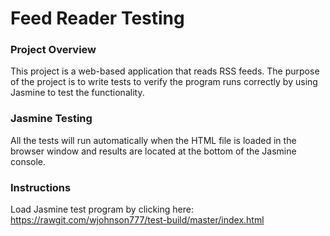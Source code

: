 # Feed Reader Testing

### Project Overview
This project is a web-based application that reads RSS feeds.  The purpose of the project is to write tests to verify the program runs correctly by using Jasmine to test the functionality.

### Jasmine Testing
All the tests will run automatically when the HTML file is loaded in the browser window and results are located at the bottom of the Jasmine console.

### Instructions

Load Jasmine test program by clicking here: https://rawgit.com/wjohnson777/test-build/master/index.html

